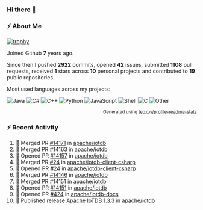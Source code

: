 ### Hi there 👋

### :zap: About Me

[![trophy](https://github-profile-trophy.vercel.app/?username=HTHou&theme=onedark)](https://github.com/ryo-ma/github-profile-trophy)
   
Joined Github **7** years ago.

Since then I pushed **2922** commits, opened **42** issues, submitted **1108** pull requests, received **1** stars across **10** personal projects and contributed to **19** public repositories.

Most used languages across my projects:

![Java](https://img.shields.io/static/v1?style=flat-square&label=%E2%A0%80&color=555&labelColor=%23b07219&message=Java%EF%B8%B189.6%25)
![C#](https://img.shields.io/static/v1?style=flat-square&label=%E2%A0%80&color=555&labelColor=%23178600&message=C%23%EF%B8%B13.9%25)
![C++](https://img.shields.io/static/v1?style=flat-square&label=%E2%A0%80&color=555&labelColor=%23f34b7d&message=C%2B%2B%EF%B8%B12.7%25)
![Python](https://img.shields.io/static/v1?style=flat-square&label=%E2%A0%80&color=555&labelColor=%233572A5&message=Python%EF%B8%B10.7%25)
![JavaScript](https://img.shields.io/static/v1?style=flat-square&label=%E2%A0%80&color=555&labelColor=%23f1e05a&message=JavaScript%EF%B8%B10.5%25)
![Shell](https://img.shields.io/static/v1?style=flat-square&label=%E2%A0%80&color=555&labelColor=%2389e051&message=Shell%EF%B8%B10.4%25)
![C](https://img.shields.io/static/v1?style=flat-square&label=%E2%A0%80&color=555&labelColor=%23555555&message=C%EF%B8%B10.4%25)
![Other](https://img.shields.io/static/v1?style=flat-square&label=%E2%A0%80&color=555&labelColor=%23ededed&message=Other%EF%B8%B11.4%25)

<p align="right"><sub>Generated using <a href="https://github.com/marketplace/actions/profile-readme-stats">teoxoy/profile-readme-stats</a></sub></p>


<!--![](https://github.com/HTHou/HTHou/blob/output/github-contribution-grid-snake.svg)-->

<!--![Haonan Hou's github stats](https://github-readme-stats.vercel.app/api?username=HTHou&count_private=true&show_icons=true&theme=onedark)-->

<!--![Haonan Hou's wakatime stats](https://github-readme-stats.vercel.app/api/wakatime?username=HTHou&layout=compact&theme=onedark)-->

<!--![Top Langs](https://github-readme-stats.vercel.app/api/top-langs/?username=HTHou&theme=onedark&layout=compact)-->

### :zap: Recent Activity
<!--START_SECTION:activity-->
1. 🎉 Merged PR [#14171](https://github.com/apache/iotdb/pull/14171) in [apache/iotdb](https://github.com/apache/iotdb)
2. 🎉 Merged PR [#14163](https://github.com/apache/iotdb/pull/14163) in [apache/iotdb](https://github.com/apache/iotdb)
3. 💪 Opened PR [#14157](https://github.com/apache/iotdb/pull/14157) in [apache/iotdb](https://github.com/apache/iotdb)
4. 🎉 Merged PR [#24](https://github.com/apache/iotdb-client-csharp/pull/24) in [apache/iotdb-client-csharp](https://github.com/apache/iotdb-client-csharp)
5. 💪 Opened PR [#24](https://github.com/apache/iotdb-client-csharp/pull/24) in [apache/iotdb-client-csharp](https://github.com/apache/iotdb-client-csharp)
6. 🎉 Merged PR [#14146](https://github.com/apache/iotdb/pull/14146) in [apache/iotdb](https://github.com/apache/iotdb)
7. 🎉 Merged PR [#14151](https://github.com/apache/iotdb/pull/14151) in [apache/iotdb](https://github.com/apache/iotdb)
8. 💪 Opened PR [#14151](https://github.com/apache/iotdb/pull/14151) in [apache/iotdb](https://github.com/apache/iotdb)
9. 💪 Opened PR [#424](https://github.com/apache/iotdb-docs/pull/424) in [apache/iotdb-docs](https://github.com/apache/iotdb-docs)
10. 🚀 Published release [Apache IoTDB 1.3.3](https://github.com/apache/iotdb/releases/tag/v1.3.3) in [apache/iotdb](https://github.com/apache/iotdb)
<!--END_SECTION:activity-->

<!--
**HTHou/HTHou** is a ✨ _special_ ✨ repository because its `README.md` (this file) appears on your GitHub profile.

Here are some ideas to get you started:

- 🔭 I’m currently working on ...
- 🌱 I’m currently learning ...
- 👯 I’m looking to collaborate on ...
- 🤔 I’m looking for help with ...
- 💬 Ask me about ...
- 📫 How to reach me: ...
- 😄 Pronouns: ...
- ⚡ Fun fact: ...
-->
